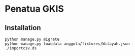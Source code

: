 # Penatua GKIS

## Installation

	python manage.py migrate
	python manage.py loaddata anggota/fixtures/Wilayah.json
	./importcsv.ds
